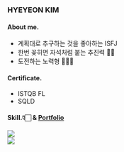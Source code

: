 ### HYEYEON KIM
#### **About me.**

- 계획대로 추구하는 것을 좋아하는 ISFJ
- 한번 꽂히면 자석처럼 붙는 추진력 👀🔥
- 도전하는 노력형 🏃🏻‍♀️

#### Certificate.
- ISTQB FL
- SQLD

#### Skill.👇🏻  &  [Portfolio](https://github.com/heeye-log/heeye-log/tree/main/%ED%8F%AC%ED%8A%B8%ED%8F%B4%EB%A6%AC%EC%98%A4)
<img src="https://github-readme-stats.vercel.app/api/top-langs/?username=heeye-log&layout=compact"><br>
<img src="https://github-readme-stats.vercel.app/api?username=heeye-log&show_icons=true">


